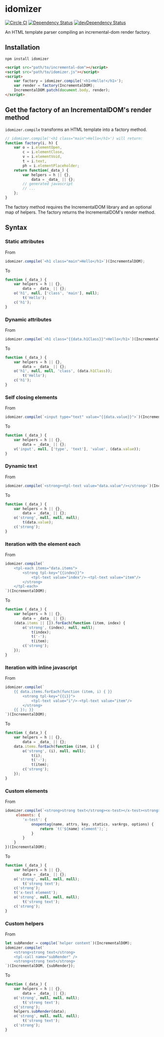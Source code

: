 # idomizer

[![Circle CI](https://circleci.com/gh/tmorin/idomizer/tree/master.svg?style=svg)](https://circleci.com/gh/tmorin/idomizer/tree/master)
[![Dependency Status](https://david-dm.org/tmorin/idomizer.svg)](https://david-dm.org/tmorin/idomizer)
[![devDependency Status](https://david-dm.org/tmorin/idomizer/dev-status.svg)](https://david-dm.org/tmorin/idomizer#info=devDependencies)

An HTML template parser compiling an incremental-dom render factory.

## Installation

```shell
npm install idomizer
```

```html
<script src="path/to/incremental-dom"></script>
<script src="path/to/idomizer.js"></script>
<script>
    var factory = idomizer.compile('<h1>Hello!</h1>');
    var render = factory(IncrementalDOM);
    IncrementalDOM.patch(document.body, render);
</script>
```

## Get the factory of an IncrementalDOM's render method

``idomizer.compile`` transforms an HTML template into a factory method.

```javascript
// idomizer.compile('<h1 class="main">Hello</h1>') will return:
function factory(i, h) {
    var o = i.elementOpen,
        c = i.elementClose,
        v = i.elementVoid,
        t = i.text,
        ph = i.elementPlaceholder;
    return function(_data_) {
        var helpers = h || {},
            data = _data_ || {};
        // generated javascript
        // ...
    };
}
```

The factory method requires the IncrementalDOM library and an optional map of helpers.
The factory returns the IncrementalDOM's render method.

## Syntax

### Static attributes

From
```javascript
idomizer.compile(`<h1 class="main">Hello</h1>`)(IncrementalDOM);
```
To
```javascript
function (_data_) {
    var helpers = h || {},
        data = _data_ || {};
    o('h1', null, ['class', 'main'], null);
        t('Hello');
    c('h1');
}
```

### Dynamic attributes

From
```javascript
idomizer.compile(`<h1 class="{{data.h1Class}}">Hello</h1>`)(IncrementalDOM)
```
To
```javascript
function (_data_) {
    var helpers = h || {},
        data = _data_ || {};
    o('h1', null, null, 'class', (data.h1Class));
        t('Hello');
    c('h1');
}
```

### Self closing elements

From
```javascript
idomizer.compile(`<input type="text" value="{{data.value}}">`)(IncrementalDOM)
```
To
```javascript
function (_data_) {
    var helpers = h || {},
        data = _data_ || {};
    v('input', null, ['type', 'text'], 'value', (data.value));
}
```

### Dynamic text

From
```javascript
idomizer.compile(`<strong><tpl-text value="data.value"/></strong>`)(IncrementalDOM)
```
To
```javascript
function (_data_) {
    var helpers = h || {},
        data = _data_ || {};
    o('strong', null, null, null);
        t(data.value);
    c('strong');
}
```

### Iteration with the element each

From
```javascript
idomizer.compile(`
    <tpl-each items="data.items">
        <strong tpl-key="{{index}}">
            <tpl-text value="index"/>-<tpl-text value="item"/>
        </strong>
    </tpl-each>
`)(IncrementalDOM);
```
To
```javascript
function (_data_) {
    var helpers = h || {},
        data = _data_ || {};
    (data.items || []).forEach(function (item, index) {
        o('strong', (index), null, null);
            t(index);
            t('-');
            t(item);
        c('strong');
    });
}
```

### Iteration with inline javascript

From
```javascript
idomizer.compile(`
    {{ data.items.forEach(function (item, i) { }}
        <strong tpl-key="{{i}}">
            <tpl-text value="i"/>-<tpl-text value="item"/>
        </strong>
    {{ }); }}
`)(IncrementalDOM);
```
To
```javascript
function (_data_) {
    var helpers = h || {},
        data = _data_ || {};
    data.items.forEach(function (item, i) {
        o('strong', (i), null, null);
            t(i);
            t('-');
            t(item);
        c('strong');
    });
}
```

### Custom elements

From
```javascript
idomizer.compile(`<strong>strong text</strong><x-test></x-test><strong>strong text</strong>`, {
     elements: {
        'x-test': {
            onopentag(name, attrs, key, statics, varArgs, options) {
                return `t('${name} element');`;
            }
        }
    }
})(IncrementalDOM);
```
To
```javascript
function (_data_) {
    var helpers = h || {},
        data = _data_ || {};
    o('strong', null, null, null);
        t('strong text');
    c('strong');
    t('x-test element');
    o('strong', null, null, null);
        t('strong text');
    c('strong');
}
```

### Custom helpers

From
```javascript
let subRender = compile(`helper content`)(IncrementalDOM);
idomizer.compile(`
    <strong>strong text</strong>
    <tpl-call name="subRender" />
    <strong>strong text</strong>
`)(IncrementalDOM, {subRender});
```
To
```javascript
function (_data_) {
    var helpers = h || {},
        data = _data_ || {};
    o('strong', null, null, null);
        t('strong text');
    c('strong');
    helpers.subRender(data);
    o('strong', null, null, null);
        t('strong text');
    c('strong');
}
```
